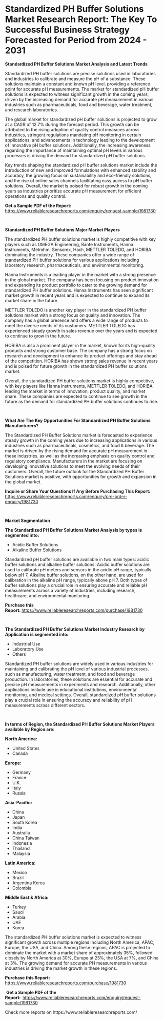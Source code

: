 <p><h1>Standardized PH Buffer Solutions Market Research Report: The Key To Successful Business Strategy Forecasted for Period from 2024 - 2031</h1></p><p><strong>Standardized PH Buffer Solutions Market Analysis and Latest Trends</strong></p>
<p><p>Standardized PH buffer solutions are precise solutions used in laboratories and industries to calibrate and measure the pH of a substance. These solutions maintain a constant and known pH level, providing a reference point for accurate pH measurements. The market for standardized pH buffer solutions is expected to witness significant growth in the coming years, driven by the increasing demand for accurate pH measurement in various industries such as pharmaceuticals, food and beverage, water treatment, and research laboratories.</p><p>The global market for standardized pH buffer solutions is projected to grow at a CAGR of 12.7% during the forecast period. This growth can be attributed to the rising adoption of quality control measures across industries, stringent regulations mandating pH monitoring in certain applications, and advancements in technology leading to the development of innovative pH buffer solutions. Additionally, the increasing awareness regarding the importance of maintaining optimal pH levels in various processes is driving the demand for standardized pH buffer solutions.</p><p>Key trends shaping the standardized pH buffer solutions market include the introduction of new and improved formulations with enhanced stability and accuracy, the growing focus on sustainability and eco-friendly solutions, and the rise of online sales channels facilitating easy access to pH buffer solutions. Overall, the market is poised for robust growth in the coming years as industries prioritize accurate pH measurement for efficient operations and quality control.</p></p>
<p><strong>Get a Sample PDF of the Report:&nbsp;</strong> <a href="https://www.reliableresearchreports.com/enquiry/request-sample/1981730">https://www.reliableresearchreports.com/enquiry/request-sample/1981730</a></p>
<p>&nbsp;</p>
<p><strong>Standardized PH Buffer Solutions Major Market Players</strong></p>
<p><p>The standardized PH buffer solutions market is highly competitive with key players such as OMEGA Engineering, Bante Instruments, Hanna Instruments, Metrohm, Sensorex, Hach, METTLER TOLEDO, and HORIBA dominating the industry. These companies offer a wide range of standardized PH buffer solutions for various applications including laboratory research, pharmaceuticals, and environmental monitoring.</p><p>Hanna Instruments is a leading player in the market with a strong presence in the global market. The company has been focusing on product innovation and expanding its product portfolio to cater to the growing demand for standardized PH buffer solutions. Hanna Instruments has seen significant market growth in recent years and is expected to continue to expand its market share in the future.</p><p>METTLER TOLEDO is another key player in the standardized PH buffer solutions market with a strong focus on quality and innovation. The company has a global presence and offers a wide range of products to meet the diverse needs of its customers. METTLER TOLEDO has experienced steady growth in sales revenue over the years and is expected to continue to grow in the future.</p><p>HORIBA is also a prominent player in the market, known for its high-quality products and strong customer base. The company has a strong focus on research and development to enhance its product offerings and stay ahead of the competition. HORIBA has shown strong sales revenue in recent years and is poised for future growth in the standardized PH buffer solutions market.</p><p>Overall, the standardized PH buffer solutions market is highly competitive, with key players like Hanna Instruments, METTLER TOLEDO, and HORIBA leading the market in terms of innovation, product quality, and market share. These companies are expected to continue to see growth in the future as the demand for standardized PH buffer solutions continues to rise.</p></p>
<p>&nbsp;</p>
<p><strong>What Are The Key Opportunities For Standardized PH Buffer Solutions Manufacturers?</strong></p>
<p><p>The Standardized PH Buffer Solutions market is forecasted to experience steady growth in the coming years due to increasing applications in various industries such as pharmaceuticals, cosmetics, and food & beverage. The market is driven by the rising demand for accurate pH measurement in these industries, as well as the increasing emphasis on quality control and regulatory compliance. Manufacturers in the market are focusing on developing innovative solutions to meet the evolving needs of their customers. Overall, the future outlook for the Standardized PH Buffer Solutions market is positive, with opportunities for growth and expansion in the global market.</p></p>
<p><strong>Inquire or Share Your Questions If Any Before Purchasing This Report:</strong> <a href="https://www.reliableresearchreports.com/enquiry/pre-order-enquiry/1981730">https://www.reliableresearchreports.com/enquiry/pre-order-enquiry/1981730</a></p>
<p>&nbsp;</p>
<p><strong>Market Segmentation</strong></p>
<p><strong>The Standardized PH Buffer Solutions Market Analysis by types is segmented into:</strong></p>
<p><ul><li>Acidic Buffer Solutions</li><li>Alkaline Buffer Solutions</li></ul></p>
<p><p>Standardized pH buffer solutions are available in two main types: acidic buffer solutions and alkaline buffer solutions. Acidic buffer solutions are used to calibrate pH meters and sensors in the acidic pH range, typically below pH 7. Alkaline buffer solutions, on the other hand, are used for calibration in the alkaline pH range, typically above pH 7. Both types of buffer solutions play a crucial role in ensuring accurate and reliable pH measurements across a variety of industries, including research, healthcare, and environmental monitoring.</p></p>
<p><strong>Purchase this Report:&nbsp;</strong><a href="https://www.reliableresearchreports.com/purchase/1981730">https://www.reliableresearchreports.com/purchase/1981730</a></p>
<p>&nbsp;</p>
<p><strong>The Standardized PH Buffer Solutions Market Industry Research by Application is segmented into:</strong></p>
<p><ul><li>Industrial Use</li><li>Laboratory Use</li><li>Others</li></ul></p>
<p><p>Standardized PH buffer solutions are widely used in various industries for maintaining and calibrating the pH level of various industrial processes, such as manufacturing, water treatment, and food and beverage production. In laboratories, these solutions are essential for accurate and precise pH measurements in experiments and research. Additionally, other applications include use in educational institutions, environmental monitoring, and medical settings. Overall, standardized pH buffer solutions play a crucial role in ensuring the accuracy and reliability of pH measurements across different sectors.</p></p>
<p>&nbsp;</p>
<p><strong>In terms of Region, the Standardized PH Buffer Solutions Market Players available by Region are:</strong></p>
<p>
    <p> <strong> North America: </strong>
        <ul>
            <li>United States</li>
            <li>Canada</li>
        </ul>
        </p> 
    <p> <strong> Europe: </strong>
        <ul>
            <li>Germany</li>
            <li>France</li>
            <li>U.K.</li>
            <li>Italy</li>
            <li>Russia</li>
        </ul>
        </p> 
    <p> <strong> Asia-Pacific: </strong>
        <ul>
            <li>China</li>
            <li>Japan</li>
            <li>South Korea</li>
            <li>India</li>
            <li>Australia</li>
            <li>China Taiwan</li>
            <li>Indonesia</li>
            <li>Thailand</li>
            <li>Malaysia</li>
        </ul>
        </p> 
    <p> <strong> Latin America: </strong>
        <ul>
            <li>Mexico</li>
            <li>Brazil</li>
            <li>Argentina Korea</li>
            <li>Colombia</li>
        </ul>
        </p> 
    <p> <strong> Middle East & Africa: </strong>
        <ul>
            <li>Turkey</li>
            <li>Saudi</li>
            <li>Arabia</li>
            <li>UAE</li>
            <li>Korea</li>
        </ul>
    </p>
    </p>
<p><p>The standardized PH buffer solutions market is expected to witness significant growth across multiple regions including North America, APAC, Europe, the USA, and China. Among these regions, APAC is projected to dominate the market with a market share of approximately 35%, followed closely by North America at 30%, Europe at 25%, the USA at 7%, and China at 3%. The growing demand for accurate PH measurements in various industries is driving the market growth in these regions.</p></p>
<p><strong>Purchase this Report: </strong><a href="https://www.reliableresearchreports.com/purchase/1981730">https://www.reliableresearchreports.com/purchase/1981730</a></p>
<p>&nbsp;<strong>Get a Sample PDF of the Report:&nbsp;&nbsp;</strong><a href="https://www.reliableresearchreports.com/enquiry/request-sample/1981730">https://www.reliableresearchreports.com/enquiry/request-sample/1981730</a></p>
<p><strong></strong></p>
<p>Check more reports on https://www.reliableresearchreports.com/</p>